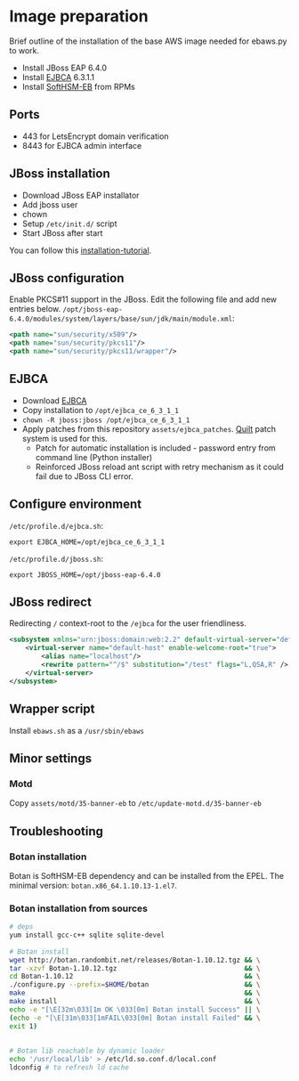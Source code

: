 # Image preparation

Brief outline of the installation of the base AWS image needed for ebaws.py to work.

* Install JBoss EAP 6.4.0
* Install [EJBCA] 6.3.1.1
* Install [SoftHSM-EB] from RPMs

## Ports

* 443 for LetsEncrypt domain verification
* 8443 for EJBCA admin interface

## JBoss installation

* Download JBoss EAP installator
* Add jboss user
* chown
* Setup `/etc/init.d/` script
* Start JBoss after start

You can follow this [installation-tutorial].

## JBoss configuration

Enable PKCS#11 support in the JBoss. Edit the following file and add new entries below.
`/opt/jboss-eap-6.4.0/modules/system/layers/base/sun/jdk/main/module.xml`:

```xml
<path name="sun/security/x509"/>
<path name="sun/security/pkcs11"/>
<path name="sun/security/pkcs11/wrapper"/>
```

## EJBCA 

* Download [EJBCA]
* Copy installation to `/opt/ejbca_ce_6_3_1_1`
* `chown -R jboss:jboss /opt/ejbca_ce_6_3_1_1`
* Apply patches from this repository `assets/ejbca_patches`. [Quilt] patch system is used for this.
  * Patch for automatic installation is included - password entry from command line (Python installer)
  * Reinforced JBoss reload ant script with retry mechanism as it could fail due to JBoss CLI error.

## Configure environment

`/etc/profile.d/ejbca.sh`:

```
export EJBCA_HOME=/opt/ejbca_ce_6_3_1_1
```

`/etc/profile.d/jboss.sh`:

```
export JBOSS_HOME=/opt/jboss-eap-6.4.0
```

## JBoss redirect

Redirecting `/` context-root to the `/ejbca` for the user friendliness.

```xml
<subsystem xmlns="urn:jboss:domain:web:2.2" default-virtual-server="default-host" native="false">
    <virtual-server name="default-host" enable-welcome-root="true">
        <alias name="localhost"/>
        <rewrite pattern="^/$" substitution="/test" flags="L,QSA,R" />
    </virtual-server>
</subsystem>
```



## Wrapper script
Install `ebaws.sh` as a `/usr/sbin/ebaws`


## Minor settings

### Motd 
Copy `assets/motd/35-banner-eb` to `/etc/update-motd.d/35-banner-eb`


## Troubleshooting

### Botan installation
Botan is SoftHSM-EB dependency and can be installed from the EPEL.
The minimal version: `botan.x86_64.1.10.13-1.el7`.

### Botan installation from sources

```bash
# deps
yum install gcc-c++ sqlite sqlite-devel
 
# Botan install
wget http://botan.randombit.net/releases/Botan-1.10.12.tgz && \
tar -xzvf Botan-1.10.12.tgz                                && \
cd Botan-1.10.12                                           && \
./configure.py --prefix=$HOME/botan                        && \
make                                                       && \
make install                                               && \
echo -e "[\E[32m\033[1m OK \033[0m] Botan install Success" || \
(echo -e "[\E[31m\033[1mFAIL\033[0m] Botan install Failed" && \
exit 1)
 
 
# Botan lib reachable by dynamic loader
echo '/usr/local/lib' > /etc/ld.so.conf.d/local.conf
ldconfig # to refresh ld cache
``` 


[installation-tutorial]: https://www.rosehosting.com/blog/installing-and-setting-up-java-jboss-7-final-on-a-centos-6-linux-vps/
[SoftHSM-EB]: https://github.com/EnigmaBridge/SoftHSMv1/releases
[EJBCA]: https://www.ejbca.org/download.html
[Quilt]: https://en.wikipedia.org/wiki/Quilt_(software)

